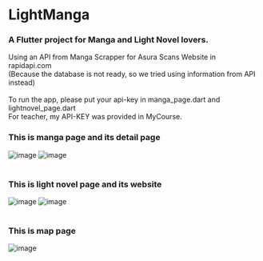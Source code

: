 # LightManga

### A Flutter project for Manga and Light Novel lovers. <br>
Using an API from Manga Scrapper for Asura Scans Website in rapidapi.com <br>
(Because the database is not ready, so we tried using information from API instead)
<br> <br> 
To run the app, please put your api-key in manga_page.dart and lightnovel_page.dart <br>
For teacher, my API-KEY was provided in MyCourse.
<br>
### This is manga page and its detail page
![image](https://user-images.githubusercontent.com/81351757/154665501-f596932f-6352-4a12-ac58-c336e1ae4b46.png)
![image](https://user-images.githubusercontent.com/81351757/154665568-43fed41a-0d4d-4bbf-b26d-481eebfc99f9.png)
<br> <br>
### This is light novel page and its website
![image](https://user-images.githubusercontent.com/81351757/154665623-0b401927-9f4c-44de-bf53-658073e0779e.png)
![image](https://user-images.githubusercontent.com/81351757/154665685-c0270bad-1f4e-4c30-89ea-2e3189c631c1.png)
<br> <br>
### This is map page
![image](https://user-images.githubusercontent.com/81351757/154665744-a37d668c-c230-4935-8c95-8d7988fb3016.png)



